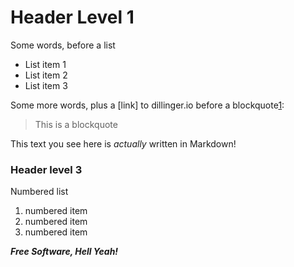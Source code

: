 # Header Level 1

Some words, before a list

  - List item 1
  - List item 2
  - List item 3

Some more words, plus a [link] to dillinger.io before a blockquote[1]:

> This is a blockquote

This text you see here is *actually* written in Markdown! 

### Header level 3

Numbered list
 1. numbered item
 2. numbered item
 3. numbered item

_**Free Software, Hell Yeah!**_


[1]:http://dillinger.io/
